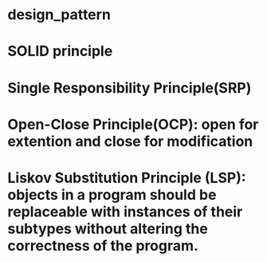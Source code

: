 design_pattern
=========================================
# SOLID principle
# Single Responsibility Principle(SRP)
# Open-Close Principle(OCP): open for extention and close for modification
# Liskov Substitution Principle (LSP): objects in a program should be replaceable with instances of their subtypes without altering the correctness of the program.
